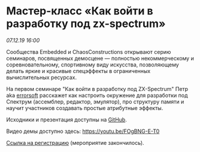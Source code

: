 # Мастер-класс «Как войти в разработку под zx-spectrum»

_07.12.19 16:00_

Сообщества Embedded и ChaosConstructions открывают серию семинаров, посвященных демосцене — полностью некоммерческому и соревновательному, спортивному виду искусства, позволяющему делать яркие и красивые спецэффекты в ограниченных вычислительных ресурсах.

На первом семинаре "Как войти в разработку под ZX-Spectrum"  Петр aka [errorsoft](https://github.com/errorcalc) расскажет как настроить окружение для разработки под Спектрум (ассемблер, редактор, эмулятор), про структуру памяти и научит участников создавать простые атрибутные эффекты.

Исходники и презентация доступны на [GitHub](https://github.com/errorcalc/zx_starter_pack).

Видео демы доступно здесь: https://youtu.be/FOgBNG-E-T0

[Ссылка на регистрацию](https://www.meetup.com/Embedded-Systems-Meetup-St-Petersburg/events/266890143/) (мероприятие закончилось).
